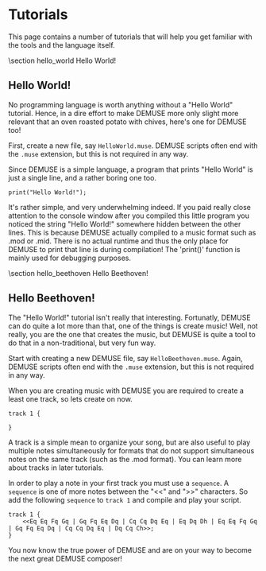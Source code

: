 # Tutorials

This page contains a number of tutorials that will help you get familiar with
the tools and the language itself.

\section hello_world Hello World!
## Hello World!

No programming language is worth anything without a "Hello World" tutorial. Hence, in a dire effort to make DEMUSE more
only slight more relevant that an oven roasted potato with chives, here's one for DEMUSE too!

First, create a new file, say `HelloWorld.muse`. DEMUSE scripts often end with the `.muse` extension, but this is not
required in any way.

Since DEMUSE is a simple language, a program that prints "Hello World" is just a single line, and a rather boring one
too.

```
print("Hello World!");
```

It's rather simple, and very underwhelming indeed. If you paid really close attention to the console window after you
compiled this little program you noticed the string "Hello World!" somewhere hidden between the other lines. This is
because DEMUSE actually compiled to a music format such as .mod or .mid. There is no actual runtime and thus the only
place for DEMUSE to print that line is during compilation! The 'print()' function is mainly used for debugging
purposes.

\section hello_beethoven Hello Beethoven!
## Hello Beethoven!

The "Hello World!" tutorial isn't really that interesting. Fortunatly, DEMUSE can do quite a lot more than that, one of
the things is create music! Well, not really, you are the one that creates the music, but DEMUSE is quite a tool to do
that in a non-traditional, but very fun way.

Start with creating a new DEMUSE file, say `HelloBeethoven.muse`. Again, DEMUSE scripts often end with the `.muse`
extension, but this is not required in any way.

When you are creating music with DEMUSE you are required to create a least one track, so lets create on now.

```
track 1 {

}
```

A track is a simple mean to organize your song, but are also useful to play multiple notes simultaneously for formats
that do not support simultaneous notes on the same track (such as the .mod format). You can learn more about tracks in
later tutorials.

In order to play a note in your first track you must use a `sequence`. A `sequence` is one of more notes between the
"<<" and ">>" characters. So add the following `sequence` to `track 1` and compile and play your script.

```
track 1 {
    <<Eq Eq Fq Gq | Gq Fq Eq Dq | Cq Cq Dq Eq | Eq Dq Dh | Eq Eq Fq Gq | Gq Fq Eq Dq | Cq Cq Dq Eq | Dq Cq Ch>>;
}
```

You now know the true power of DEMUSE and are on your way to become the next great DEMUSE composer!